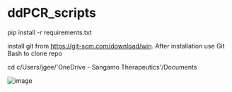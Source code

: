 # ddPCR_scripts

pip install -r requirements.txt

install git from https://git-scm.com/download/win. After installation use Git Bash to clone repo

cd c/Users/jgee/'OneDrive - Sangamo Therapeutics'/Documents

![image](https://user-images.githubusercontent.com/93787873/140587499-fe8e790c-d867-4f77-9d90-a136f9d0f704.png)


